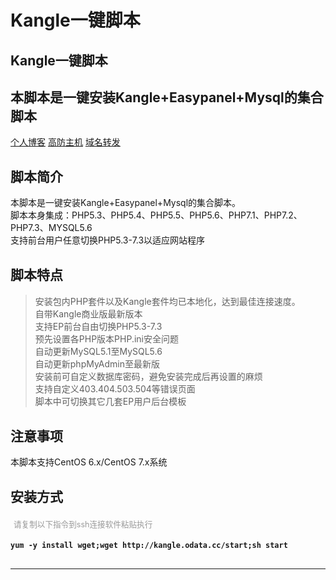 # Kangle一键脚本
<!DOCTYPE html>
<html xmlns="http://www.w3.org/1999/xhtml" xml:lang="en" lang="en">
<head>

<meta name="viewport" content="width=device-width, initial-scale=1">
<meta name="keywords" content="kangle,easypanel,kangle商业版,kangle破解版,kangle一键脚本,kangle.odata.cc" />
<meta name="description" content="本脚本是一键安装Kangle+Easypanel+Mysql的集合脚本。脚本本身集成：PHP5.3-7.3、MYSQL5.6。使用方便，功能强大。" />
<link href='http://fonts.loli.net/css?family=Open+Sans:400,700' rel='stylesheet' type='text/css'>
<link rel="stylesheet" href="style.css">
<style>
	h4 span {
    font-size: 0.9em;
    margin-left: 5px;
    color: #999;
    font-weight: 400;
	}
	.site-footer-credits a {
	color: #819198;
	}
	section div{
	margin-bottom: 30px;
	}
	.highlighter-rouge{
	margin-bottom: 20px;
	}
</style>
<script>
function stop(){
return false;
}
document.oncontextmenu=stop;
</script>
</head>
<body>
<section class="page-header">
<h1 class="project-name">Kangle一键脚本</h1>
<h2 class="project-tagline">本脚本是一键安装Kangle+Easypanel+Mysql的集合脚本</h2>
<a href="http://blog.cccyun.cc/" target="_blank" class="btn">个人博客</a>
<a href="http://www.cccyun.net/" target="_blank" class="btn">高防主机</a>
<a href="http://url.cccyun.cc/" target="_blank" class="btn">域名转发</a>
</section>
<section class="main-content">
<div>
<h1><a href="kangle_odata_default.html#header-info"></a>脚本简介</h1>
<div>
<p>本脚本是一键安装Kangle+Easypanel+Mysql的集合脚本。<br />
脚本本身集成：PHP5.3、PHP5.4、PHP5.5、PHP5.6、PHP7.1、PHP7.2、PHP7.3、MYSQL5.6<br />
支持前台用户任意切换PHP5.3-7.3以适应网站程序<br />
</p>
</div>
</div>
<div>
<h2><a href="kangle_odata_default.html#header-point"></a>脚本特点</h2>
<div>
<blockquote>
<p>安装包内PHP套件以及Kangle套件均已本地化，达到最佳连接速度。<br />
自带Kangle商业版最新版本<br />
支持EP前台自由切换PHP5.3-7.3<br />
预先设置各PHP版本PHP.ini安全问题<br />
自动更新MySQL5.1至MySQL5.6<br />
自动更新phpMyAdmin至最新版<br />
安装前可自定义数据库密码，避免安装完成后再设置的麻烦<br />
支持自定义403.404.503.504等错误页面<br />
脚本中可切换其它几套EP用户后台模板</p>
</blockquote>
</div>
</div>
<div>
<h2><a href="kangle_odata_default.html#header-attention"></a>注意事项</h2>
<div>
<p>本脚本支持CentOS 6.x/CentOS 7.x系统
</p>
</div>
</div>
<div>
<h2><a href="http://kangle.odata.cc/kangle_odata_default.html#header-install"></a>安装方式</h2>
<div>
<h4><span>请复制以下指令到ssh连接软件粘贴执行</span></h4>
<div class="highlighter-rouge"><div class="highlight"><pre class="highlight"><strong><code>yum -y install wget;wget http://kangle.odata.cc/start;sh start</code></strong>
</pre></div></div>
<hr />
</div>
</div>

</section>
</body>
</html>
